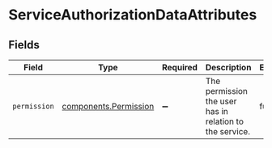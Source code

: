 # ServiceAuthorizationDataAttributes


## Fields

| Field                                                      | Type                                                       | Required                                                   | Description                                                | Example                                                    |
| ---------------------------------------------------------- | ---------------------------------------------------------- | ---------------------------------------------------------- | ---------------------------------------------------------- | ---------------------------------------------------------- |
| `permission`                                               | [components.Permission](../../models/shared/permission.md) | :heavy_minus_sign:                                         | The permission the user has in relation to the service.    | full                                                       |